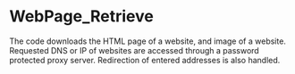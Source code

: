 # WebPage_Retrieve
The code downloads the HTML page of a website, and image of a website.
Requested DNS or IP of websites are accessed through a password protected proxy server.
Redirection of entered addresses is also handled.
